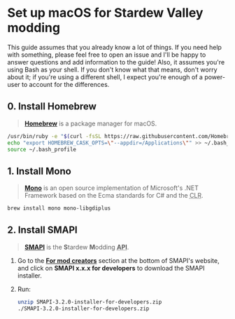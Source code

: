 # Set up macOS for Stardew Valley modding

This guide assumes that you already know a lot of things. If you need help with something, please feel free to open an issue and I'll be happy to answer questions and add information to the guide! Also, it assumes you're using Bash as your shell. If you don't know what that means, don't worry about it; if you're using a different shell, I expect you're enough of a power-user to account for the differences.

## 0. Install Homebrew

> [**Homebrew**][0] is a package manager for macOS.

```bash
/usr/bin/ruby -e "$(curl -fsSL https://raw.githubusercontent.com/Homebrew/install/master/install)"
echo "export HOMEBREW_CASK_OPTS=\"--appdir=/Applications\"" >> ~/.bash_profile
source ~/.bash_profile
```

[0]: https://brew.sh/

## 1. Install Mono

> [**Mono**][0] is an open source implementation of Microsoft's .NET Framework based on the Ecma standards for C# and the <abbr title="Common Language Runtime">CLR</abbr>.

[0]: https://www.mono-project.com/

```bash
brew install mono mono-libgdiplus
```

## 2. Install SMAPI

> [**SMAPI**][0] is the **S**tardew **M**odding **<abbr title="Application Programming Interface">API</abbr>**.

1. Go to the [**For mod creators**][0] section at the bottom of SMAPI's website, and click on **SMAPI x.x.x for developers** to download the SMAPI installer.
2. Run:

    ```bash
    unzip SMAPI-3.2.0-installer-for-developers.zip
    ./SMAPI-3.2.0-installer-for-developers.zip
    ```

[0]: https://smapi.io/
[1]: https://smapi.io/#modcreators
